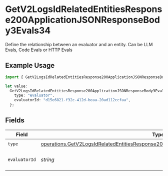 # GetV2LogsIdRelatedEntitiesResponse200ApplicationJSONResponseBody3Evals34

Define the relationship between an evaluator and an entity. Can be LLM Evals, Code Evals or HTTP Evals

## Example Usage

```typescript
import { GetV2LogsIdRelatedEntitiesResponse200ApplicationJSONResponseBody3Evals34 } from "orq-poc-typescript-multi-env-version/models/operations";

let value:
  GetV2LogsIdRelatedEntitiesResponse200ApplicationJSONResponseBody3Evals34 = {
    type: "evaluator",
    evaluatorId: "d15e6821-f32c-412d-beaa-20ad112ccfaa",
  };
```

## Fields

| Field                                                                                                                                                                                              | Type                                                                                                                                                                                               | Required                                                                                                                                                                                           | Description                                                                                                                                                                                        |
| -------------------------------------------------------------------------------------------------------------------------------------------------------------------------------------------------- | -------------------------------------------------------------------------------------------------------------------------------------------------------------------------------------------------- | -------------------------------------------------------------------------------------------------------------------------------------------------------------------------------------------------- | -------------------------------------------------------------------------------------------------------------------------------------------------------------------------------------------------- |
| `type`                                                                                                                                                                                             | [operations.GetV2LogsIdRelatedEntitiesResponse200ApplicationJSONResponseBody3Evals34Type](../../models/operations/getv2logsidrelatedentitiesresponse200applicationjsonresponsebody3evals34type.md) | :heavy_check_mark:                                                                                                                                                                                 | N/A                                                                                                                                                                                                |
| `evaluatorId`                                                                                                                                                                                      | *string*                                                                                                                                                                                           | :heavy_check_mark:                                                                                                                                                                                 | The id of the resource                                                                                                                                                                             |
